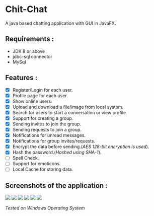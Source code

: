# Chit-Chat
A java based chatting application with GUI in JavaFX.

## Requirements :
- JDK 8 or above
- jdbc-sql connector
- MySql

## Features :
- [x] Register/Login for each user.
- [x] Profile page for each user.
- [x] Show online users.
- [x] Upload and download a file/image from local system.
- [x] Search for users to start a conversation or view profile.
- [x] Support for creating a group.
- [x] Sending invites to join the group.
- [x] Sending requests to join a group.
- [x] Notifications for unread messages.
- [x] Notifications for group invites/requests.
- [x] Encrypt the data before sending.(*AES 128-bit encryption is used*).
- [x] Hash the password.(*Hashed using SHA-1*).
- [ ] Spell Check.
- [ ] Support for emoticons.
- [ ] Local Cache for storing data.

## Screenshots of the application : 
<img src="https://github.com/garvit14/Chit-Chat/blob/master/screenshots/login.png">
<img src="https://github.com/garvit14/Chit-Chat/blob/master/screenshots/signup.png">
<img src="https://github.com/garvit14/Chit-Chat/blob/master/screenshots/mainscreen.png">
<img src="https://github.com/garvit14/Chit-Chat/blob/master/screenshots/create_group.png">
<img src="https://github.com/garvit14/Chit-Chat/blob/master/screenshots/profile.png">
<img src="https://github.com/garvit14/Chit-Chat/blob/master/screenshots/request.png">

*Tested on Windows Operating System*

